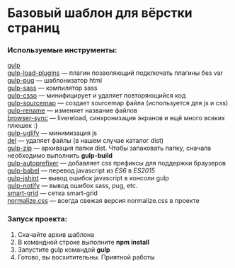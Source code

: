 # Базовый шаблон для вёрстки страниц   
### Используемые инструменты:  
[gulp](https://www.npmjs.com/package/gulp)  
[gulp-load-plugins](https://www.npmjs.com/package/gulp-load-plugins) — плагин позволяющий подключать плагины без var  
[gulp-pug](https://www.npmjs.com/package/gulp-pug) — шаблонизатор html  
[gulp-sass](https://www.npmjs.com/package/gulp-sass) — компилятор sass  
[gulp-csso](https://www.npmjs.com/package/gulp-csso) — минифицирует и удаляет повторяющийся код  
[gulp-sourcemap](https://www.npmjs.com/package/gulp-sourcemap) — создает sourcemap файла (используется для js и css)  
[gulp-rename](https://www.npmjs.com/package/gulp-rename) — изменяет название файлов  
[browser-sync](https://www.npmjs.com/package/browser-sync) — livereload, синхронизация экранов и ещё много всяких плюшек :)  
[gulp-uglify](https://www.npmjs.com/package/gulp-uglify) — минимизация js  
[del](https://www.npmjs.com/package/del) — удаляет файлы (в нашем случае каталог dist)  
[gulp-zip](https://www.npmjs.com/package/gulp-zip) — архивация папки dist. Чтобы запаковать папку, сначала необходимо выполнить **gulp-build**  
[gulp-autoprefixer](https://www.npmjs.com/package/gulp-autoprefixer) — добавляет css префиксы для поддержки браузеров  
[gulp-babel](https://www.npmjs.com/package/gulp-babel) — перевод javascript из *ES6* в *ES2015*  
[gulp-jshint](https://www.npmjs.com/package/gulp-jshint) — вывод ошибок javascript в консоли gulp  
[gulp-notify](https://www.npmjs.com/package/gulp-notify) — вывод ошибок sass, pug, etc.  
[smart-grid](https://www.npmjs.com/package/smart-grid) — сетка smart-grid  
[normalize.css](https://www.npmjs.com/package/normalize.css) — всегда свежая версия normalize.css в проекте  

### Запуск проекта:  

1. Скачайте архив шаблона  
2. В командной строке выполните **npm install**  
3. Запустите gulp командой **gulp**  
4. Готово, вы восхитительны. Приятной работы
